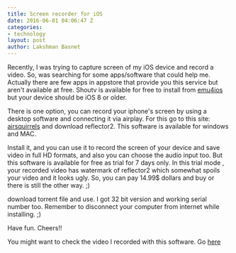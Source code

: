 ```yaml
---
title: Screen recorder for iOS
date: 2016-06-01 04:06:47 Z
categories:
- technology
layout: post
author: Lakshman Basnet
---
```


Recently, I was trying to capture screen of my iOS device and record a video. So, was searching for some apps/software that could help me. Actually there are few apps in appstore that provide you this service but aren't available at free. Shoutv is available for free to install from <a href="https://emu4ios.ne" target="blank">emu4ios</a> but your device should be iOS 8 or older.

There is one option, you can record your iphone's screen by using a desktop software and connecting it via airplay. For this go to this site: <a href ="http://www.airsquirrels.com/reflector/download/" target="blank">airsquirrels</a>  and download reflector2. This software is available for windows and MAC.

Install it, and you can use it to record the screen of your device and save video in full HD formats, and also you can choose the audio input too.
But this software is available for free as trial for 7 days only. In this trial mode , your recorded video has watermark of reflector2 which somewhat spoils your video and it looks ugly. So, you can pay  14.99$ dollars and buy or there is still the other way. ;)

download torrent file and use. I got 32 bit version and working serial number too.  Remember to disconnect your computer from internet  while installing. ;)

Have fun.
Cheers!!

You might want to check the video I recorded with this software.  Go <a href=" https://youtu.be/7xLjUgxDFrM" target="blank"> here </a>
